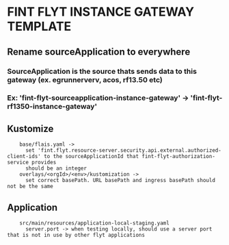 # FINT FLYT INSTANCE GATEWAY TEMPLATE

## Rename sourceApplication to <name of sourceApplication> everywhere
### SourceApplication is the source thats sends data to this gateway (ex. egrunnerverv, acos, rf13.50 etc)
### Ex: 'fint-flyt-sourceapplication-instance-gateway' -> 'fint-flyt-rf1350-instance-gateway'

## Kustomize
```shell
    base/flais.yaml -> 
      set 'fint.flyt.resource-server.security.api.external.authorized-client-ids' to the sourceApplicationId that fint-flyt-authorization-service provides
      should be an integer
    overlays/<orgId>/<env>/kustomization -> 
      set correct basePath. URL basePath and ingress basePath should not be the same
```

## Application
```shell
    src/main/resources/application-local-staging.yaml
      server.port -> when testing locally, should use a server port that is not in use by other flyt applications 
```